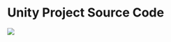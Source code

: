 # Unity Project Source Code

![](https://user-images.githubusercontent.com/19412160/89130894-fcf18d00-d4d6-11ea-9578-b65b2b74b7b8.png)
